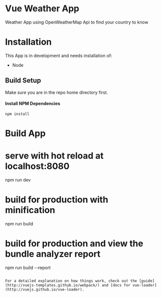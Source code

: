# Vue Weather App

Weather App using OpenWeatherMap Api to find your country to know 

# Installation

This App is in development and needs installation of:

* Node

## Build Setup
Make sure you are in the repo home directory first.

#### Install NPM Dependencies

`npm install`

# Build App

# serve with hot reload at localhost:8080
npm run dev

# build for production with minification
npm run build

# build for production and view the bundle analyzer report
npm run build --report
```

For a detailed explanation on how things work, check out the [guide](http://vuejs-templates.github.io/webpack/) and [docs for vue-loader](http://vuejs.github.io/vue-loader).
